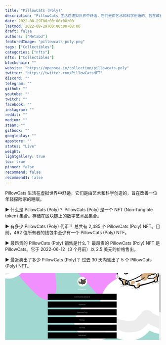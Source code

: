 ```yaml
---
title: "PillowCats (Poly)"
description: "PillowCats 生活在虚拟世界中舒适，它们是由艺术和科学创造的，旨在改善一位年轻探险家的睡眠。"
date: 2022-08-29T00:00:00+08:00
lastmod: 2022-08-29T00:00:00+08:00
draft: false
authors: ["Metabd"]
featuredImage: "pillowcats-poly.png"
tags: ["Collectibles"]
categories: ["nfts"]
nfts: ["Collectibles"]
blockchain: ""
website: "https://opensea.io/collection/pillowcats-poly"
twitter: "https://twitter.com/PillowCatsNFT"
discord: ""
telegram: ""
github: ""
youtube: ""
twitch: ""
facebook: ""
instagram: ""
reddit: ""
medium: ""
steam: ""
gitbook: ""
googleplay: ""
appstore: ""
status: "Live"
weight: 
lightgallery: true
toc: true
pinned: false
recommend: false
recommend1: false
---
```

PillowCats 生活在虚拟世界中舒适，它们是由艺术和科学创造的，旨在改善一位年轻探险家的睡眠。

▶ 什么是 PillowCats (Poly)？
PillowCats (Poly) 是一个 NFT (Non-fungible token) 集合。存储在区块链上的数字艺术品集合。

▶ 有多少 PillowCats (Poly) 代币？
总共有 2,485 个 PillowCats (Poly) NFT。目前，462 位所有者的钱包中至少有一个 PillowCats (Poly) NTF。

▶ 最昂贵的 PillowCats (Poly) 销售是什么？
最昂贵的 PillowCats (Poly) NFT 是 PillowCats。它于 2022-06-12（3 个月前）以 2.5 美元的价格售出。

▶ 最近卖出了多少 PillowCats (Poly)？
过去 30 天内售出了 5 个 PillowCats (Poly) NFT。

![nft](54322.png)